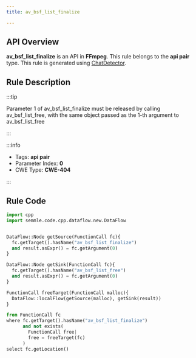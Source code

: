 ```yaml
---
title: av_bsf_list_finalize

---
```



## API Overview
**av_bsf_list_finalize** is an API in **FFmpeg**. This rule belongs to the **api pair** type. This rule is generated using [ChatDetector](../../tools/ChatDetector).
## Rule Description

:::tip

Parameter 1 of av_bsf_list_finalize must be released by calling av_bsf_list_free, with the same object passed as the 1-th argument to av_bsf_list_free

:::

:::info

- Tags: **api pair**
- Parameter Index: **0**
- CWE Type: **CWE-404**

:::

## Rule Code
```python
import cpp
import semmle.code.cpp.dataflow.new.DataFlow


DataFlow::Node getSource(FunctionCall fc){
  fc.getTarget().hasName("av_bsf_list_finalize")
  and result.asExpr() = fc.getArgument(0)
}

DataFlow::Node getSink(FunctionCall fc){
  fc.getTarget().hasName("av_bsf_list_free")
  and result.asExpr() = fc.getArgument(0)
}

FunctionCall freeTarget(FunctionCall malloc){
  DataFlow::localFlow(getSource(malloc), getSink(result))
}

from FunctionCall fc
where fc.getTarget().hasName("av_bsf_list_finalize")
      and not exists(
        FunctionCall free| 
        free = freeTarget(fc)
      )
select fc.getLocation()
```